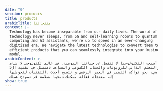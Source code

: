```yaml
---
date: "0"
section: products
title: products
arabicTitle: منتجاتنا
content: |-
  Technology has become inseparable from our daily lives. The world of
  technology never sleeps, from 5G and self-learning robots to quantum
  computing and AI assistants, we're up to speed in an ever-changing
  digitized era. We navigate the latest technologies to convert them to
  efficient products that you can seamlessly integrate into your business
  model.
arabicContent: >-
  لقد أصبحت التكنولوجيا لا تنفصل عن حياتنا اليومية. في عالم تكنولوجي لا ينام،
  متمثل في تقنية ال5G والتعلم الذاتي للروبوتات والحساب الكمومي والمساعد
  الافتراضي، نحن نواكب التغير في العصر الرقمي و نتصفح أحدث .التقنيات لتحويلها
  إلى منتجات فعالة يمكنك دمجها بسلاسة في نموذج عملك
show: true
---
```

